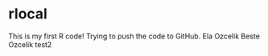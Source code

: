 # rlocal
This is my first R code!
Trying to push the code to GitHub.
Ela Ozcelik
Beste Ozcelik
test2